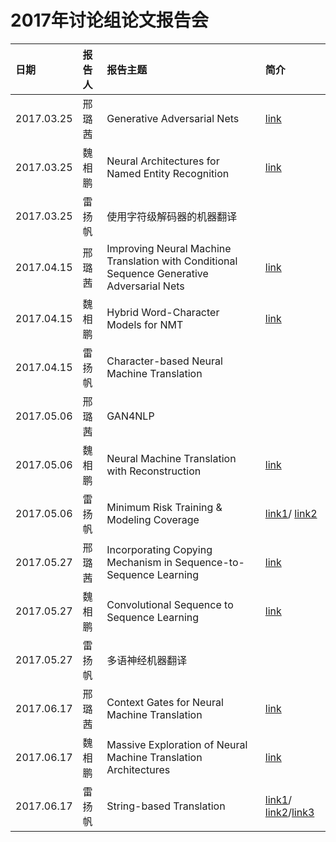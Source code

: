 # 2017年讨论组论文报告会
| 日期| 报告人  | 报告主题 | 简介 |
|:----|:--|:---------|:--|
| 2017.03.25 | 邢璐茜 | Generative Adversarial Nets | [link](https://arxiv.org/abs/1406.2661) |
| 2017.03.25 | 魏相鹏 | Neural Architectures for Named Entity Recognition | [link](https://arxiv.org/pdf/1603.01360.pdf) |
| 2017.03.25 | 雷扬帆 | 使用字符级解码器的机器翻译 |  |
| 2017.04.15 | 邢璐茜 | Improving Neural Machine Translation with Conditional Sequence Generative Adversarial Nets | [link](https://arxiv.org/abs/1703.04887) |
| 2017.04.15 | 魏相鹏 | Hybrid Word-Character Models for NMT | [link](https://arxiv.org/abs/1604.00788) |
| 2017.04.15 | 雷扬帆 | Character-based Neural Machine Translation |   |
| 2017.05.06 | 邢璐茜 | GAN4NLP |  |
| 2017.05.06 | 魏相鹏 | Neural Machine Translation with Reconstruction  | [link](https://arxiv.org/abs/1611.01874) |
| 2017.05.06 | 雷扬帆 | Minimum Risk Training & Modeling Coverage | [link1](https://arxiv.org/abs/1512.02433)/ [link2](https://arxiv.org/abs/1601.04811) |
| 2017.05.27 | 邢璐茜 | Incorporating Copying Mechanism in Sequence-to-Sequence Learning | [link](http://www.aclweb.org/anthology/P16-1154) |
| 2017.05.27 | 魏相鹏 | Convolutional Sequence to Sequence Learning | [link](https://arxiv.org/abs/1705.03122) |
| 2017.05.27 | 雷扬帆 | 多语神经机器翻译 |  |
| 2017.06.17 | 邢璐茜 | Context Gates for Neural Machine Translation | [link](https://arxiv.org/abs/1608.06043) |
| 2017.06.17 | 魏相鹏 | Massive Exploration of Neural Machine Translation Architectures | [link](https://arxiv.org/abs/1703.03906) |
| 2017.06.17 | 雷扬帆 | String-based Translation  | [link1](https://www.isi.edu/natural-language/mt/emnlp16-nmt-grammar.pdf)/ [link2](https://arxiv.org/abs/1704.04743)/[link3](https://arxiv.org/abs/1705.01020) |


